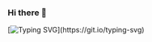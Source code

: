 ### Hi there 👋
[![Typing SVG](https://readme-typing-svg.demolab.com?font=Fira+Code&size=18&pause=1000&color=F7F7F7&multiline=true&width=435&lines=Hello!+My+name+is+Konstantinos.+;I+am+a+Web+Developer!)](https://git.io/typing-svg)
